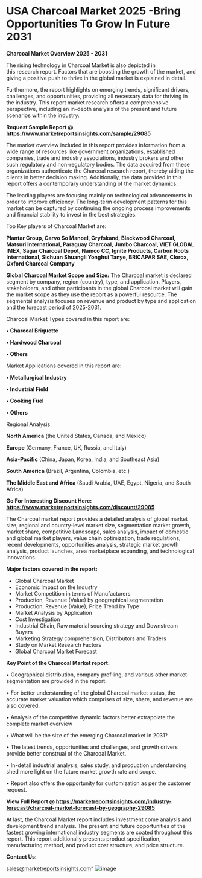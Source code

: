 # USA Charcoal Market 2025 -Bring Opportunities To Grow In Future 2031

<Strong> Charcoal Market Overview 2025 - 2031</strong>

The rising technology in Charcoal Market is also depicted in this research report. Factors that are boosting the growth of the market, and giving a positive push to thrive in the global market is explained in detail.

Furthermore, the report highlights on emerging trends, significant drivers, challenges, and opportunities, providing all necessary data for thriving in the industry. This report market research offers a comprehensive perspective, including an in-depth analysis of the present and future scenarios within the industry.

<strong>Request Sample Report @ <a href=https://www.marketreportsinsights.com/sample/29085>https://www.marketreportsinsights.com/sample/29085</a></strong>

The market overview included in this report provides information from a wide range of resources like government organizations, established companies, trade and industry associations, industry brokers and other such regulatory and non-regulatory bodies. The data acquired from these organizations authenticate the Charcoal research report, thereby aiding the clients in better decision making. Additionally, the data provided in this report offers a contemporary understanding of the market dynamics.

The leading players are focusing mainly on technological advancements in order to improve efficiency. The long-term development patterns for this market can be captured by continuing the ongoing process improvements and financial stability to invest in the best strategies.

Top Key players of Charcoal Market are:

<strong>Plantar Group, Carvo So Manoel, Gryfskand, Blackwood Charcoal, Matsuri International, Paraguay Charcoal, Jumbo Charcoal, VIET GLOBAL IMEX, Sagar Charcoal Depot, Namco CC, Ignite Products, Carbon Roots International, Sichuan Shuangli Yonghui Tanye, BRICAPAR SAE, Clorox, Oxford Charcoal Company</strong>

<strong><b>Global Charcoal Market Scope and Size:</b></strong>
The Charcoal market is declared segment by company, region (country), type, and application. Players, stakeholders, and other participants in the global Charcoal market will gain the market scope as they use the report as a powerful resource. The segmental analysis focuses on revenue and product by type and application and the forecast period of 2025-2031.

Charcoal Market Types covered in this report are:

<strong>• Charcoal Briquette

• Hardwood Charcoal

• Others</strong>

Market Applications covered in this report are:

<strong>• Metallurgical Industry

• Industrial Field

• Cooking Fuel

• Others</strong> 

Regional Analysis

<strong>North America</strong> (the United States, Canada, and Mexico)

<strong>Europe</strong> (Germany, France, UK, Russia, and Italy)

<strong>Asia-Pacific</strong> (China, Japan, Korea, India, and Southeast Asia)

<strong>South America</strong> (Brazil, Argentina, Colombia, etc.)

<strong>The Middle East and Africa</strong> (Saudi Arabia, UAE, Egypt, Nigeria, and South Africa)

<strong>Go For Interesting Discount Here: <a href=https://www.marketreportsinsights.com/discount/29085>https://www.marketreportsinsights.com/discount/29085</a></strong>

The Charcoal market report provides a detailed analysis of global market size, regional and country-level market size, segmentation market growth, market share, competitive Landscape, sales analysis, impact of domestic and global market players, value chain optimization, trade regulations, recent developments, opportunities analysis, strategic market growth analysis, product launches, area marketplace expanding, and technological innovations.

<strong><b>Major factors covered in the report:</b></strong>
<ul>
  <li>Global Charcoal Market </li>
  <li>Economic Impact on the Industry</li>
  <li>Market Competition in terms of Manufacturers</li>
  <li>Production, Revenue (Value) by geographical segmentation</li>
  <li>Production, Revenue (Value), Price Trend by Type</li>
  <li>Market Analysis by Application</li>
  <li>Cost Investigation</li>
  <li>Industrial Chain, Raw material sourcing strategy and Downstream Buyers</li>
  <li>Marketing Strategy comprehension, Distributors and Traders</li>
  <li>Study on Market Research Factors</li>
  <li>Global Charcoal Market Forecast</li>
</ul>

<strong><b>Key Point of the Charcoal Market report:</b></strong>

• Geographical distribution, company profiling, and various other market segmentation are provided in the report.

• For better understanding of the global Charcoal market status, the accurate market valuation which comprises of size, share, and revenue are also covered.

• Analysis of the competitive dynamic factors better extrapolate the complete market overview

• What will be the size of the emerging Charcoal market in 2031?

• The latest trends, opportunities and challenges, and growth drivers provide better construal of the Charcoal Market.

• In-detail industrial analysis, sales study, and production understanding shed more light on the future market growth rate and scope.

• Report also offers the opportunity for customization as per the customer request.

<strong><b>View Full Report @ <a href=https://marketreportsinsights.com/industry-forecast/charcoal-market-forecast-by-geography-29085>https://marketreportsinsights.com/industry-forecast/charcoal-market-forecast-by-geography-29085</a></b></strong>


At last, the Charcoal Market report includes investment come analysis and development trend analysis. The present and future opportunities of the fastest growing international industry segments are coated throughout this report. This report additionally presents product specification, manufacturing method, and product cost structure, and price structure.

<strong>Contact Us:</strong>

sales@marketreportsinsights.com"
![image](https://github.com/user-attachments/assets/a5c096f4-c1ce-49b2-ba9d-b5ce28f4509e)
